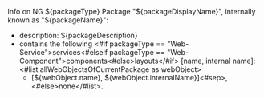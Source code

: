 Info on NG ${packageType} Package "${packageDisplayName}", internally known as "${packageName}":
 - description: ${packageDescription}
 - contains the following <#if packageType == "Web-Service">services<#elseif packageType == "Web-Component">components<#else>layouts</#if> [name, internal name]: <#list allWebObjectsOfCurrentPackage as webObject>
   * [${webObject.name}, ${webObject.internalName}]<#sep>, <#else>none</#list>.